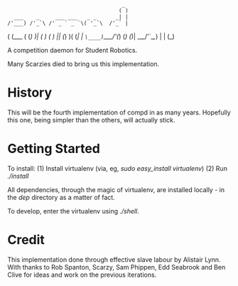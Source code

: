                                         _
                                       ( )
      ___    _     ___ ___   _ _      _| |
    /'___) /'_`\ /' _ ` _ `\( '_`\  /'_` |
   ( (___ ( (_) )| ( ) ( ) || (_) )( (_| |
   `\____)`\___/'(_) (_) (_)| ,__/'`\__,_)
                            | |
                            (_)

A competition daemon for Student Robotics.

Many Scarzies died to bring us this implementation.

History
=======

This will be the fourth implementation of compd in as many years. Hopefully this one, being simpler than the others, will actually stick.

Getting Started
===============

To install:
  (1) Install virtualenv (via, eg, *sudo easy_install virtualenv*)
  (2) Run *./install*

All dependencies, through the magic of virtualenv, are installed locally - in the *dep* directory as a matter of fact.

To develop, enter the virtualenv using *./shell*.

Credit
======

This implementation done through effective slave labour by Alistair Lynn.
With thanks to Rob Spanton, Scarzy, Sam Phippen, Edd Seabrook and Ben Clive for ideas and work on the previous iterations.


